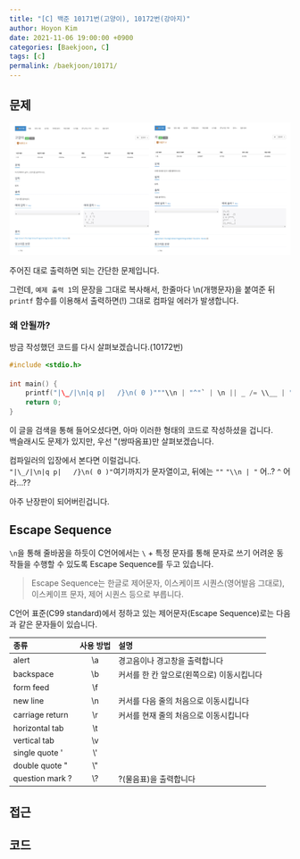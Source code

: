 ```yaml
---
title: "[C] 백준 10171번(고양이), 10172번(강아지)"
author: Hoyon Kim
date: 2021-11-06 19:00:00 +0900
categories: [Baekjoon, C]
tags: [c]
permalink: /baekjoon/10171/
---
```


## 문제

![백준 10171번, 10172번 문제 캡쳐](/images/baekjoon/10171/문제-사진.png)

주어진 대로 출력하면 되는 간단한 문제입니다.

그런데, ```예제 출력 1```의 문장을 그대로 복사해서, 한줄마다 \n(개행문자)을 붙여준 뒤 ```printf``` 함수를 이용해서 출력하면(!) 그대로 컴파일 에러가 발생합니다.

### 왜 안될까? 

방금 작성했던 코드를 다시 살펴보겠습니다.(10172번)

```c
#include <stdio.h>  
   
int main() {
	printf("|\_/|\n|q p|   /}\n( 0 )"""\\n | "^"` | \n || _ /= \\__ | "); // 잘못된 코드
	return 0;
}
```

이 글을 검색을 통해 들어오셨다면, 아마 이러한 형태의 코드로 작성하셨을 겁니다.   
백슬래시도 문제가 있지만, 우선 "(쌍따옴표)만 살펴보겠습니다.   
  
컴파일러의 입장에서 본다면 이럴겁니다.  
```"|\_/|\n|q p|   /}\n( 0 )"```여기까지가 문자열이고, 뒤에는 ```""``` ```"\\n | "``` 어..? ```^``` 어라...??  
  
아주 난장판이 되어버린겁니다.

## Escape Sequence
```\n```을 통해 줄바꿈을 하듯이 C언어에서는 ```\``` + 특정 문자를 통해 문자로 쓰기 어려운 동작들을 수행할 수 있도록 Escape Sequence를 두고 있습니다.
> Escape Sequence는 한글로 제어문자, 이스케이프 시퀀스(영어발음 그대로), 이스케이프 문자, 제어 시퀀스 등으로 부릅니다.

C언어 표준(C99 standard)에서 정하고 있는 제어문자(Escape Sequence)로는 다음과 같은 문자들이 있습니다.

| 종류 | 사용 방법 | 설명 |
|:---|:---:|:---|
| alert | \a | 경고음이나 경고창을 출력합니다 |
| backspace | \b | 커서를 한 칸 앞으로(왼쪽으로) 이동시킵니다 |
| form feed | \f |  |
| new line | \n | 커서를 다음 줄의 처음으로 이동시킵니다 |
| carriage return | \r | 커서를 현재 줄의 처음으로 이동시킵니다 |
| horizontal tab | \t | |
| vertical tab | \v | |
| single quote ' | \\' | |
| double quote " | \\" | |
| question mark ? | \\? | ?(물음표)을 출력합니다 |

## 접근

## 코드
